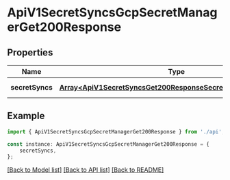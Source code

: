 # ApiV1SecretSyncsGcpSecretManagerGet200Response


## Properties

Name | Type | Description | Notes
------------ | ------------- | ------------- | -------------
**secretSyncs** | [**Array&lt;ApiV1SecretSyncsGet200ResponseSecretSyncsInnerAnyOf3&gt;**](ApiV1SecretSyncsGet200ResponseSecretSyncsInnerAnyOf3.md) |  | [default to undefined]

## Example

```typescript
import { ApiV1SecretSyncsGcpSecretManagerGet200Response } from './api';

const instance: ApiV1SecretSyncsGcpSecretManagerGet200Response = {
    secretSyncs,
};
```

[[Back to Model list]](../README.md#documentation-for-models) [[Back to API list]](../README.md#documentation-for-api-endpoints) [[Back to README]](../README.md)

